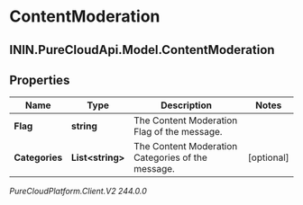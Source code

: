 # ContentModeration

## ININ.PureCloudApi.Model.ContentModeration

## Properties

|Name | Type | Description | Notes|
|------------ | ------------- | ------------- | -------------|
| **Flag** | **string** | The Content Moderation Flag of the message. | |
| **Categories** | **List&lt;string&gt;** | The Content Moderation Categories of the message. | [optional] |



_PureCloudPlatform.Client.V2 244.0.0_
